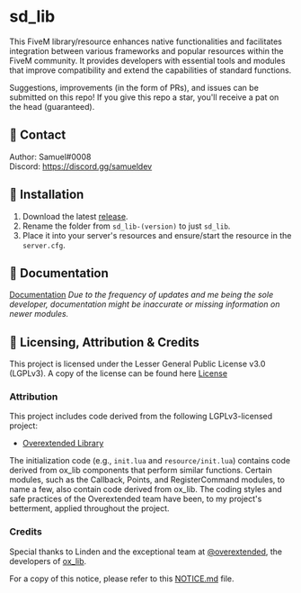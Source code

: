 # sd_lib

This FiveM library/resource enhances native functionalities and facilitates integration between various frameworks and popular resources within the FiveM community. It provides developers with essential tools and modules that improve compatibility and extend the capabilities of standard functions.

Suggestions, improvements (in the form of PRs), and issues can be submitted on this repo! If you give this repo a star, you'll receive a pat on the head (guaranteed).

## 🔔 Contact
Author: Samuel#0008  
Discord: https://discord.gg/samueldev

## 💾 Installation
1. Download the latest [release](https://github.com/Samuels-Development/sd_lib/releases).
2. Rename the folder from `sd_lib-(version)` to just `sd_lib`.
3. Place it into your server's resources and ensure/start the resource in the `server.cfg`.

## 📖 Documentation
[Documentation](https://docs.samueldev.shop/overview/library)
*Due to the frequency of updates and me being the sole developer, documentation might be inaccurate or missing information on newer modules.*

## 📁 Licensing, Attribution & Credits
This project is licensed under the Lesser General Public License v3.0 (LGPLv3). A copy of the license can be found here [License](./LICENSE)

### Attribution
This project includes code derived from the following LGPLv3-licensed project:
- [Overextended Library](https://github.com/overextended/ox_lib)

The initialization code (e.g., `init.lua` and `resource/init.lua`) contains code derived from ox_lib components that perform similar functions. Certain modules, such as the Callback, Points, and RegisterCommand modules, to name a few, also contain code derived from ox_lib. The coding styles and safe practices of the Overextended team have been, to my project's betterment, applied throughout the project.

### Credits
Special thanks to Linden and the exceptional team at [@overextended](https://github.com/overextended), the developers of [ox_lib](https://github.com/overextended/ox_lib).

For a copy of this notice, please refer to this [NOTICE.md](./NOTICE.md) file.
